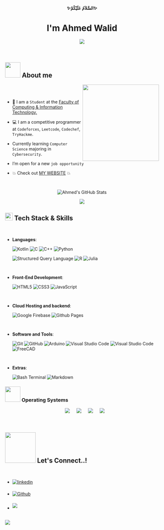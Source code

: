 
<div align='center'>
 <b>✨السَّلاَمُ عَلَيْكُمْ✨</b>
</div>
<h1 align="center"><b>I'm Ahmed Walid </b></h1>
<!--  -->
<p align="center">
  <a href="https://github.com/DenverCoder1/readme-typing-svg"><img src="https://readme-typing-svg.herokuapp.com?font=Dancing+Script&size=40&pause=1000&color=268AF7&center=true&vCenter=true&width=600&height=100&lines=A+Computer+Science+student;A+Mobile+Application+Developer;An+Active+Learner;An+Electronics+Enthusiast;A+CyberSecurity+Specialist"></a>
</p>


<br>

## <picture><img src = "https://github.com/ahmeddwalid/ahmeddwalid/blob/main/images/aboutMe.gif?raw=true" width = 50px></picture> About me

<picture> <img align="right" src="https://github.com/ahmeddwalid/ahmeddwalid/blob/main/images/notGaming.gif?raw=true" width = 250px></picture>

<br><br>

- :school: I am a `Student` at the <a href="https://aast.edu/en/colleges/ccit/alex" target="_blank">Faculty of Computing & Information Technology.</a>

- :computer: I am a competitive programmer at `Codeforces`, `Leetcode`, `Codechef`, `TryHackme`.

- Currently learning `Computer Science` majoring in `Cybersecurity`.

- I’m open for a new `job opportunity`
- :boom: Check out  [MY WEBSITE](https://github.com/ahmeddwalid/portfolioWebsite) :boom:
<br>


<p align="center">
<img src="https://github-readme-stats.vercel.app/api?username=ahmeddwalid&theme=react&show_icons=true&hide_border=true&count_private=true" alt="Ahmed's GitHub Stats">
<br>
<p align="center">
<img src="https://github-readme-stats.vercel.app/api/top-langs/?username=ahmeddwalid&theme=dark&langs_count=8&hide=swig&layout=compact">
</p>


## <img src="https://media2.giphy.com/media/QssGEmpkyEOhBCb7e1/giphy.gif?cid=ecf05e47a0n3gi1bfqntqmob8g9aid1oyj2wr3ds3mg700bl&rid=giphy.gif" width ="25"><b> Tech Stack & Skills</b>
<br>

<p align="center">

- **Languages**:
  
    ![Kotlin](https://img.shields.io/badge/Kotlin-7F52FF?style=for-the-badge&logo=Kotlin&logoColor=white)
    ![C](https://img.shields.io/badge/C%20-%232370ED.svg?style=for-the-badge&logo=c&logoColor=white)
    ![C++](https://img.shields.io/badge/C++%20-%2300599C.svg?style=for-the-badge&logo=c%2B%2B&logoColor=white)
    ![Python](https://img.shields.io/badge/Python%20-%2314354C.svg?style=for-the-badge&logo=python&logoColor=white)
    
    ![Structured Query Language](https://img.shields.io/badge/-SQL-000?style=for-the-badge&logo=MySQL&logoColor=4479A1)
    ![R](https://img.shields.io/badge/R%20-%23276DC3.svg?style=for-the-badge&logo=r&logoColor=white)
    ![Julia](https://img.shields.io/badge/Julia%20-%23EC5B2B.svg?style=for-the-badge&logo=julia&logoColor=white)


<br>   
    
- **Front-End Development**:

   ![HTML5](https://img.shields.io/badge/HTML5%20-%23E34F26.svg?style=for-the-badge&logo=html5&logoColor=white)
   ![CSS3](https://img.shields.io/badge/CSS%20-%231572B6.svg?style=for-the-badge&logo=css3&logoColor=white)
   ![JavaScript](https://img.shields.io/badge/JavaScript%20-%23F7DF1E.svg?style=for-the-badge&logo=javascript&logoColor=black)

<br>

- **Cloud Hosting and backend**:

    ![Google Firebase](https://img.shields.io/badge/firebase-ffca28?style=for-the-badge&logo=firebase&logoColor=black)
    ![Github Pages](https://img.shields.io/badge/GitHub%20Pages-%23327FC7.svg?style=for-the-badge&logo=github&logoColor=white)
    
<br>

- **Software and Tools**:

    ![Git](https://img.shields.io/badge/git-%23F05033.svg?style=for-the-badge&logo=git&logoColor=white)
    ![GitHub](https://img.shields.io/badge/github-%23121011.svg?style=for-the-badge&logo=github&logoColor=white)
    ![Arduino](https://img.shields.io/badge/Arduino-00878F?logo=arduino&logoColor=fff&style=for-the-badge )
    ![Visual Studio Code](https://img.shields.io/badge/Android%20Studio-3DDC84?style=for-the-badge&logo=AndroidStudio&logoColor=white)
    ![Visual Studio Code](https://img.shields.io/badge/Visual%20Studio%20Code-0078d7.svg?style=for-the-badge&logo=visual-studio-code&logoColor=white)
    ![FreeCAD](https://img.shields.io/badge/FreeCAD%20-%230A6B1E.svg?style=for-the-badge&logo=freecad&logoColor=white)
   
   

<br>

- **Extras**:

    ![Bash Terminal](https://img.shields.io/badge/Terminal-%23054020?style=for-the-badge&logo=gnu-bash&logoColor=white)
    ![Markdown](https://img.shields.io/badge/markdown-%23000000.svg?style=for-the-badge&logo=markdown&logoColor=white)   


</p>

 ### <picture> <img src = "https://github.com/ahmeddwalid/ahmeddwalid/blob/main/images/superOS.gif?raw=true" width = 50px>  </picture> Operating Systems
 
<p align="center">
  &emsp;
    <a href="#"><img src="https://img.shields.io/badge/Linux-FCC624?style=for-the-badge&logo=linux&logoColor=black"></a>
  &emsp;
    <a href="#"><img src="https://img.shields.io/badge/Windows-0078D6?style=for-the-badge&logo=windows&logoColor=white"></a>
  &emsp;
    <a href="#"><img src="https://shields.io/badge/MacOS--9cf?logo=Apple&style=for-the-badge" /></a>
  &emsp;
    <a href="#"><img src="https://img.shields.io/static/v1?style=for-the-badge&message=FreeBSD&color=AB2B28&logo=FreeBSD&logoColor=FFFFFF&label=" /></a>
</p>

<br> 

## <img src="https://github.com/ahmeddwalid/ahmeddwalid/blob/main/images/connectWithMe.gif?raw=true" width="100px"><b> Let's Connect..!</b>
<br>
<div align='left'>

<ul>

<li>
<a href="https://linkedin.com/in/ahmeddwalid" target="_blank">
<img src="https://img.shields.io/badge/linkedin:  ahmeddwalid-%2300acee.svg?color=405DE6&style=for-the-badge&logo=linkedin&logoColor=white" alt=linkedin style="margin-bottom: 5px;"/>
</a>
</li>

<br>

<li>
<a href="https://github.com/ahmeddwalid" target="_blank">
<img src="https://img.shields.io/badge/Github:  ahmeddwalid-%2300acee.svg?color=222222&style=for-the-badge&logo=github&logoColor=white" alt=Github style="margin-bottom: 5px;"/>
</a>
</li>

<br>

<li>
<a href="mailto:devahmedwalid@proton.me" target="_blank">
<img src="https://img.shields.io/badge/Proton_Mail-devahmedwalid-8935eb?style=for-the-badge&logo=protonmail&logoColor=white" t=mail style="margin-bottom: 5px;" />
</a>
</li>
	
</ul>
</div>

<br>
<img src="https://user-images.githubusercontent.com/73097560/115834477-dbab4500-a447-11eb-908a-139a6edaec5c.gif">
<br>

<br>

